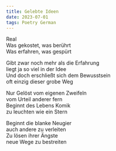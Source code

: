 ```yaml
---
title: Gelebte Ideen
date: 2023-07-01
tags: Poetry German
---
```


Real <br>
Was gekostet, was berührt <br>
Was erfahren, was gespürt <br>

Gibt zwar noch mehr als die Erfahrung <br>
liegt ja so viel in der Idee <br>
Und doch erschließt sich dem Bewusstsein <br>
oft einzig dieser grobe Weg <br>

Nur Gelöst vom eigenen Zweifeln <br>
vom Urteil anderer fern <br>
Beginnt des Lebens Komik <br>
zu leuchten wie ein Stern <br>

Beginnt die blanke Neugier <br>
auch andere zu verleiten <br>
Zu lösen ihrer Ängste <br>
neue Wege zu bestreiten <br>

